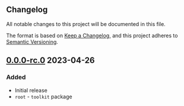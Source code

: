 ## Changelog
All notable changes to this project will be documented in this file.

The format is based on [Keep a Changelog](https://keepachangelog.com/en/1.0.0/),
and this project adheres to [Semantic Versioning](https://semver.org/spec/v2.0.0.html).

## [0.0.0-rc.0] 2023-04-26
### Added
- Initial release
- `root` - `toolkit` package

[Unreleased]: https://gitlab.com/tokene/webkit/compare/0.0.0-rc.0...HEAD
[0.0.0-rc.0]: https://gitlab.com/tokene/webkit/releases/tag/0.0.0-rc.0
